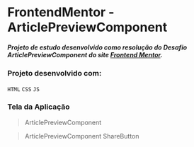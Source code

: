# FrontendMentor - ArticlePreviewComponent

##### Projeto de estudo desenvolvido como resolução do Desafio ArticlePreviewComponent do site <a href="https://www.frontendmentor.io/" target="_blank">Frontend Mentor</a>.

### Projeto desenvolvido com:
`HTML` `CSS` `JS`
<br>

### Tela da Aplicação

> ArticlePreviewComponent
![]()<br>

> ArticlePreviewComponent ShareButton
![]()<br>